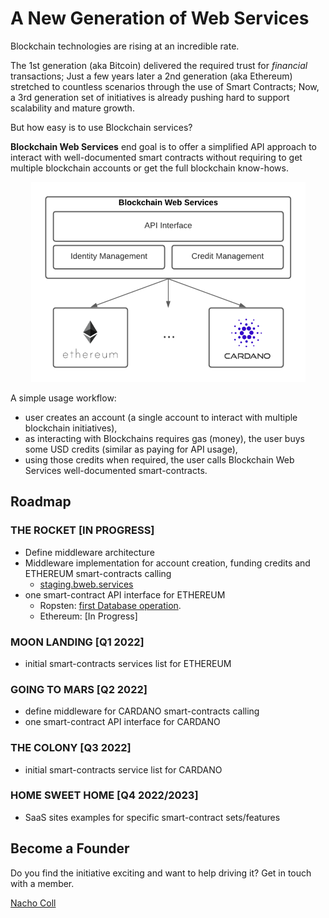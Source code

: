 # A New Generation of Web Services

Blockchain technologies are rising at an incredible rate.

The 1st generation (aka Bitcoin) delivered the required trust for *financial* transactions; Just a few years later a 2nd generation (aka Ethereum) stretched to countless scenarios through the use of Smart Contracts; Now, a 3rd generation set of initiatives is already pushing hard to support scalability and mature growth.

But how easy is to use Blockchain services?

**Blockchain Web Services** end goal is to offer a simplified API approach to interact with well-documented smart contracts without requiring to get multiple blockchain accounts or get the full blockchain know-hows.

<p align="center">
  <img src="img/BWS_API_Layer_small.png" />
</p>

A simple usage workflow:

- user creates an account (a single account to interact with multiple blockchain initiatives),
- as interacting with Blockchains requires gas (money), the user buys some USD credits (similar as paying for API usage),
- using those credits when required, the user calls Blockchain Web Services well-documented smart-contracts.

## Roadmap

### **THE ROCKET** [IN PROGRESS]

- Define middleware architecture
- Middleware implementation for account creation, funding credits and ETHEREUM smart-contracts calling
  - [staging.bweb.services](https://staging.bweb.services/)
- one smart-contract API interface for ETHEREUM
  - Ropsten: [first Database operation](https://github.com/NachoColl/blockchain-web-services/tree/Ethereum.Database.Immutable/contracts/ethereum).
  - Ethereum: [In Progress]

### **MOON LANDING** [Q1 2022]

- initial smart-contracts services list for ETHEREUM

### **GOING TO MARS** [Q2 2022]

- define middleware for CARDANO smart-contracts calling
- one smart-contract API interface for CARDANO

### **THE COLONY** [Q3 2022]

- initial smart-contracts service list for CARDANO

### **HOME SWEET HOME** [Q4 2022/2023]

- SaaS sites examples for specific smart-contract sets/features

## Become a Founder

Do you find the initiative exciting and want to help driving it? Get in touch with a member.

[Nacho Coll](https://www.linkedin.com/in/nacho-coll/)
